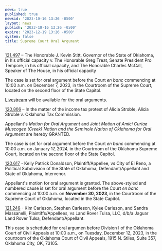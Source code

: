 ```yaml
---
news: true
published: true
newsid: '2023-10-16 13:26 -0500'
layout: news
publish: '2023-10-16 13:26 -0500'
expire: '2023-12-19 13:26 -0500'
system: false
title: Supreme Court Oral Argument
---
```

[121,497](https://www.oscn.net/dockets/GetCaseInformation.aspx?db=appellate&number=121497) – The Honorable J. Kevin Stitt, Governor of the State of Oklahoma, in his official capacity v. The Honorable Greg Treat, Senate President Pro Tempore, in his official capacity, and The Honorable Charles McCall, Speaker of The House, in his official capacity

The case is set for oral argument before the Court <em>en banc</em> commencing at 10:00 a.m. on December 7, 2023, in the Courtroom of the Supreme Court, located on the second floor of the State Capitol.

[Livestream](https://youtube.com/live/ocNVZEcabs0?feature=shareIngest) will be available for the oral arguments.

[120,806](https://www.oscn.net/dockets/GetCaseInformation.aspx?db=appellate&number=120806) – In the matter of the income tax protest of Alicia Stroble, Alicia Stroble v. Oklahoma Tax Commission.

Appellant's <em>Motion for Oral Argument</em> and <em>Joint Motion of Amici Curiae Muscogee (Creek) Nation and the Seminole Nation of Oklahoma for Oral Argument</em> are hereby GRANTED.

The case is set for oral argument before the Court <em>en banc</em> commencing at 10:00 a.m. on January 17, 2024, in the Courtroom of the Oklahoma Supreme Court, located on the second floor of the State Capitol.

[120,617](https://www.oscn.net/dockets/GetCaseInformation.aspx?db=appellate&number=120617) - Kelly Patrick Donaldson, Plaintiff/Appellee, vs City of El Reno, a Political Subdivision of the State of Oklahoma, Defendant/Appellant and State of Oklahoma, Intervenor.  

Appellant's motion for oral argument is granted. The above-styled and numbered cause is set for oral argument before the Court _en banc_ commencing at 10:00 a.m. on **November 30, 2023**, in the Courtroom of the Supreme Court of Oklahoma, located in the State Capitol.


[121,246](https://www.oscn.net/dockets/GetCaseInformation.aspx?db=appellate&number=121246) - Kim Carleson, Stephen Carleson, Kylee Carleson, and Sandra Massanelli, Plaintiffs/Appellees, vs Land Rover Tulsa, LLC, d/b/a Jaguar Land Rover Tulsa, Defendant/Appellant.

This case is scheduled for oral argumen before Division I of the Oklahoma Court of Civil Appeals at 10:00 a.m., on Tuesday, December 12, 2023, in the courtroom of the Oklahoma Court of Civil Appeals, 1915 N. Stiles, Suite 357, Oklahoma City, OK, 73105.
